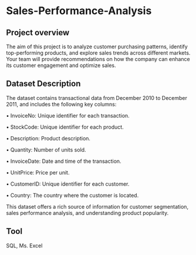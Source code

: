 # Sales-Performance-Analysis

## Project overview
The aim of this project is to analyze customer purchasing patterns, identify top-performing products, and explore sales trends across different markets. Your team will provide recommendations on how the company can enhance its customer engagement and optimize sales. 

## Dataset Description

The dataset contains transactional data from December 2010 to December 2011, and includes the following key columns: 

•	InvoiceNo: Unique identifier for each transaction. 

•	StockCode: Unique identifier for each product. 

•	Description: Product description. 

•	Quantity: Number of units sold. 

•	InvoiceDate: Date and time of the transaction.

•	UnitPrice: Price per unit. 

•	CustomerID: Unique identifier for each customer.

•	Country: The country where the customer is located. 

This dataset offers a rich source of information for customer segmentation, sales performance analysis, and understanding product popularity.

## Tool
SQL, Ms. Excel


